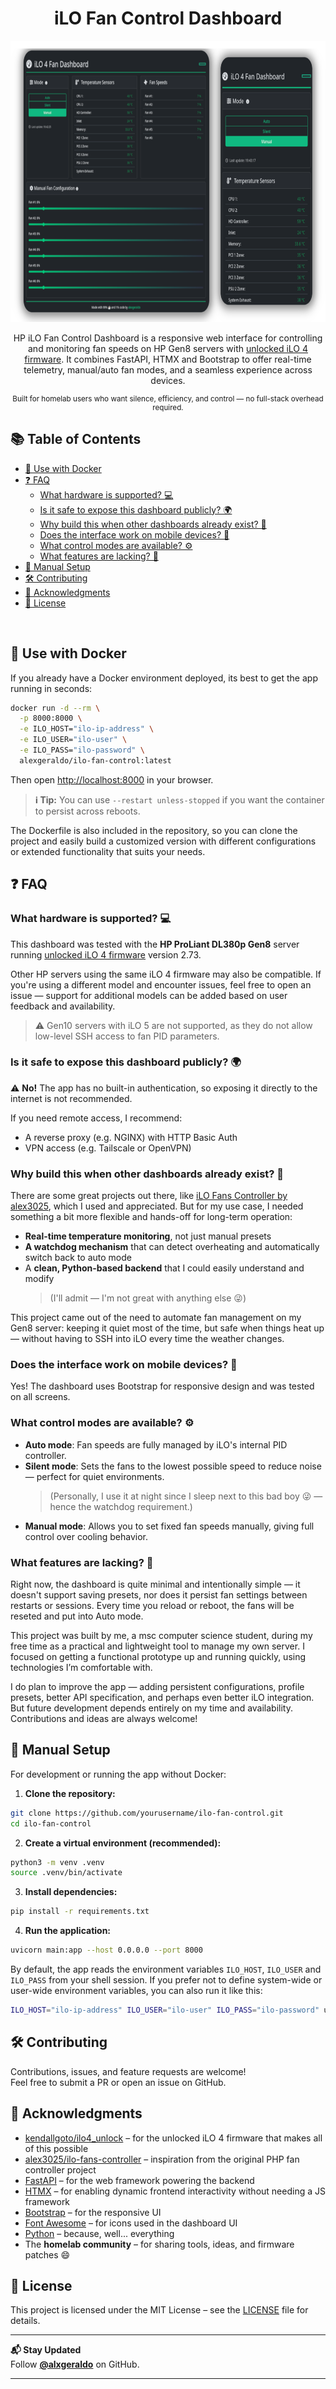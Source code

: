 <div align="center">
  <h1 align="center">iLO Fan Control Dashboard</h1>
  <img src="docs/preview.png" height="450">

  <p align="center">
    HP iLO Fan Control Dashboard is a responsive web interface for controlling and monitoring fan speeds on HP Gen8 servers with <a href="https://github.com/kendallgoto/ilo4_unlock">unlocked iLO 4 firmware</a>. It combines FastAPI, HTMX and Bootstrap to offer real-time telemetry, manual/auto fan modes, and a seamless experience across devices.
  </p>
  <small><p align="center">Built for homelab users who want silence, efficiency, and control — no full-stack overhead required.</p></small>

</div>

## 📚 Table of Contents

- [🐳 Use with Docker](#use-with-docker)
- [❓ FAQ](#faq)
  - [What hardware is supported? 💻](#what-hardware-is-supported)
  - [Is it safe to expose this dashboard publicly? 🌍](#is-it-safe-to-expose-this-dashboard-publicly)
  - [Why build this when other dashboards already exist? 🧐](#why-build-this-when-other-dashboards-already-exist)
  - [Does the interface work on mobile devices? 📱](#does-the-interface-work-on-mobile-devices)
  - [What control modes are available? ⚙️](#what-control-modes-are-available)
  - [What features are lacking? 🧩](#what-features-are-lacking)
- [🧰 Manual Setup](#manual-setup)
- [🛠️ Contributing](#contributing)
- [🙏 Acknowledgments](#acknowledgments)
- [📄 License](#license)

<br/>


## 🐳 Use with Docker

If you already have a Docker environment deployed, its best to get the app running in seconds:

```bash
docker run -d --rm \
  -p 8000:8000 \
  -e ILO_HOST="ilo-ip-address" \
  -e ILO_USER="ilo-user" \
  -e ILO_PASS="ilo-password" \
  alexgeraldo/ilo-fan-control:latest
```

Then open [http://localhost:8000](http://localhost:8000) in your browser.

> **ℹ Tip:** You can use `--restart unless-stopped` if you want the container to persist across reboots.

The Dockerfile is also included in the repository, so you can clone the project and easily build a customized version with different configurations or extended functionality that suits your needs.


## ❓ FAQ

### What hardware is supported? 💻

This dashboard was tested with the **HP ProLiant DL380p Gen8** server running [unlocked iLO 4 firmware](https://github.com/kendallgoto/ilo4_unlock) version 2.73.

Other HP servers using the same iLO 4 firmware may also be compatible. If you're using a different model and encounter issues, feel free to open an issue — support for additional models can be added based on user feedback and availability.

> ⚠️ Gen10 servers with iLO 5 are not supported, as they do not allow low-level SSH access to fan PID parameters.

### Is it safe to expose this dashboard publicly? 🌍

⚠️ **No!** The app has no built-in authentication, so exposing it directly to the internet is not recommended.

If you need remote access, I recommend:

- A reverse proxy (e.g. NGINX) with HTTP Basic Auth
- VPN access (e.g. Tailscale or OpenVPN)

### Why build this when other dashboards already exist? 🧐

There are some great projects out there, like [iLO Fans Controller by alex3025](https://github.com/alex3025/ilo-fans-controller/), which I used and appreciated. But for my use case, I needed something a bit more flexible and hands-off for long-term operation:

- **Real-time temperature monitoring**, not just manual presets  
- **A watchdog mechanism** that can detect overheating and automatically switch back to auto mode  
- A **clean, Python-based backend** that I could easily understand and modify  
  > (I'll admit — I'm not great with anything else 😜)

This project came out of the need to automate fan management on my Gen8 server: keeping it quiet most of the time, but safe when things heat up — without having to SSH into iLO every time the weather changes.

### Does the interface work on mobile devices? 📱

Yes! The dashboard uses Bootstrap for responsive design and was tested on all screens.

### What control modes are available? ⚙️

- **Auto mode**: Fan speeds are fully managed by iLO's internal PID controller.  
- **Silent mode**: Sets the fans to the lowest possible speed to reduce noise — perfect for quiet environments.  
  > (Personally, I use it at night since I sleep next to this bad boy 😜 — hence the watchdog requirement.)   
- **Manual mode**: Allows you to set fixed fan speeds manually, giving full control over cooling behavior.

### What features are lacking? 🧩

Right now, the dashboard is quite minimal and intentionally simple — it doesn't support saving presets, nor does it persist fan settings between restarts or sessions. Every time you reload or reboot, the fans will be reseted and put into Auto mode.

This project was built by me, a msc computer science student, during my free time as a practical and lightweight tool to manage my own server. I focused on getting a functional prototype up and running quickly, using technologies I’m comfortable with.

I do plan to improve the app — adding persistent configurations, profile presets, better API specification, and perhaps even better iLO integration. But future development depends entirely on my time and availability. Contributions and ideas are always welcome!


## 🧰 Manual Setup

For development or running the app without Docker:

1. **Clone the repository:**

```bash
git clone https://github.com/yourusername/ilo-fan-control.git
cd ilo-fan-control
```

2. **Create a virtual environment (recommended):**

```bash
python3 -m venv .venv
source .venv/bin/activate
```

3. **Install dependencies:**

```bash
pip install -r requirements.txt
```

4. **Run the application:**

```bash
uvicorn main:app --host 0.0.0.0 --port 8000
```

By default, the app reads the environment variables `ILO_HOST`, `ILO_USER` and `ILO_PASS` from your shell session. If you prefer not to define system-wide or user-wide environment variables, you can also run it like this:

```bash
ILO_HOST="ilo-ip-address" ILO_USER="ilo-user" ILO_PASS="ilo-password" uvicorn main:app --host 0.0.0.0 --port 8000
```


## 🛠️ Contributing
Contributions, issues, and feature requests are welcome!  
Feel free to submit a PR or open an issue on GitHub.


## 🙏 Acknowledgments

- [kendallgoto/ilo4_unlock](https://github.com/kendallgoto/ilo4_unlock) – for the unlocked iLO 4 firmware that makes all of this possible  
- [alex3025/ilo-fans-controller](https://github.com/alex3025/ilo-fans-controller) – inspiration from the original PHP fan controller project  
- [FastAPI](https://fastapi.tiangolo.com/) – for the web framework powering the backend  
- [HTMX](https://htmx.org/) – for enabling dynamic frontend interactivity without needing a JS framework  
- [Bootstrap](https://getbootstrap.com/) – for the responsive UI  
- [Font Awesome](https://fontawesome.com/) – for icons used in the dashboard UI  
- [Python](https://www.python.org/) – because, well... everything  
- The **homelab community** – for sharing tools, ideas, and firmware patches 😄


## 📄 License

This project is licensed under the MIT License – see the [LICENSE](LICENSE) file for details.

---

**📬 Stay Updated**  
Follow **[@alxgeraldo](https://github.com/alxgeraldo)** on GitHub.

---